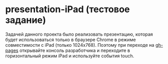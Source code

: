 # presentation-iPad (тестовое задание)
Задачей данного проекта было реализовать презентацию, которая будет использоваться только в браузере Chrome в режиме совместимости с iPad (только 1024x768).
Поэтому при переходе на [gh-pages](https://alexv0lk.github.io/presentation-iPad/) открывайте консоль разработчика и переходите в горизонтальный режим iPad и используйте события touch.

